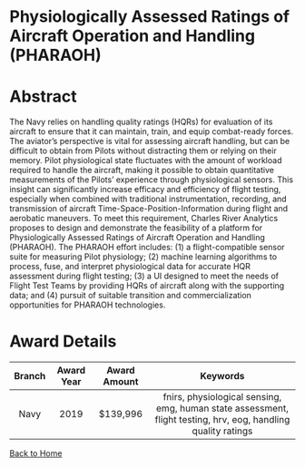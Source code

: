 
Physiologically Assessed Ratings of Aircraft Operation and Handling (PHARAOH)
=============================================================================

# Abstract


The Navy relies on handling quality ratings (HQRs) for evaluation of its aircraft to ensure that it can maintain, train, and equip combat-ready forces. The aviator’s perspective is vital for assessing aircraft handling, but can be difficult to obtain from Pilots without distracting them or relying on their memory. Pilot physiological state fluctuates with the amount of workload required to handle the aircraft, making it possible to obtain quantitative measurements of the Pilots’ experience through physiological sensors. This insight can significantly increase efficacy and efficiency of flight testing, especially when combined with traditional instrumentation, recording, and transmission of aircraft Time-Space-Position-Information during flight and aerobatic maneuvers. To meet this requirement, Charles River Analytics proposes to design and demonstrate the feasibility of a platform for Physiologically Assessed Ratings of Aircraft Operation and Handling (PHARAOH). The PHARAOH effort includes: (1) a flight-compatible sensor suite for measuring Pilot physiology; (2) machine learning algorithms to process, fuse, and interpret physiological data for accurate HQR assessment during flight testing; (3) a UI designed to meet the needs of Flight Test Teams by providing HQRs of aircraft along with the supporting data; and (4) pursuit of suitable transition and commercialization opportunities for PHARAOH technologies.  

# Award Details

|Branch|Award Year|Award Amount|Keywords|
| :---: | :---: | :---: | :---: |
|Navy|2019|$139,996|fnirs, physiological sensing, emg, human state assessment, flight testing, hrv, eog, handling quality ratings|
  
  


[Back to Home](https://github.com/chrischow/dod_sbir_awards/JH/#2044)